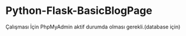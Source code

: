 # Python-Flask-BasicBlogPage

Çalışması İçin PhpMyAdmin aktif durumda olması gerekli.(database için)
